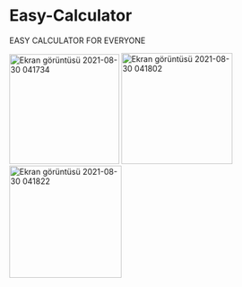 # Easy-Calculator



EASY CALCULATOR FOR EVERYONE


<img width="196" alt="Ekran görüntüsü 2021-08-30 041734" src="https://user-images.githubusercontent.com/84295038/131272789-aa7d4abe-b9d7-4670-a7f2-049c944a2cd3.png">


<img width="198" alt="Ekran görüntüsü 2021-08-30 041802" src="https://user-images.githubusercontent.com/84295038/131272805-f8e16d51-883a-4361-8d13-593d2513d02b.png">


<img width="200" alt="Ekran görüntüsü 2021-08-30 041822" src="https://user-images.githubusercontent.com/84295038/131272820-0517f4c3-f418-431f-b618-280a32b6e573.png">
